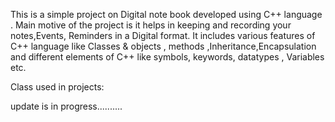 This is a simple project on  Digital note book  developed using C++ language . Main motive of the project is it helps in keeping and recording your notes,Events, Reminders in a Digital format. It includes various features of C++ language like  Classes & objects , methods ,Inheritance,Encapsulation and different elements of C++ like symbols, keywords, datatypes , Variables etc.


Class used in projects:

update is in progress..........
